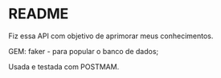 # README

  Fiz essa API com objetivo de aprimorar meus conhecimentos.

  GEM:
  faker - para popular o banco de dados;

  Usada e testada com POSTMAM.
  
